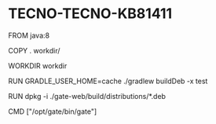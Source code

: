# TECNO-TECNO-KB81411
FROM java:8

COPY . workdir/

WORKDIR workdir

RUN GRADLE_USER_HOME=cache ./gradlew buildDeb -x test

RUN dpkg -i ./gate-web/build/distributions/*.deb

CMD ["/opt/gate/bin/gate"]

